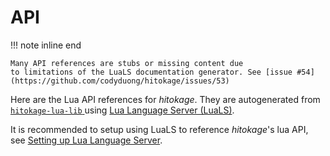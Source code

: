# API

!!! note inline end

    Many API references are stubs or missing content due
    to limitations of the LuaLS documentation generator. See [issue #54](https://github.com/codyduong/hitokage/issues/53)

Here are the Lua API references for _hitokage_. They are autogenerated from [ `hitokage-lua-lib` ](https://github.com/codyduong/hitokage/tree/master/hitokage-lua-lib) using [Lua Language Server (LuaLS)](https://github.com/LuaLS/lua-language-server).

It is recommended to setup using LuaLS to reference _hitokage_'s lua API, see [Setting up Lua Language Server](./setup.html#setting_up_lua_language_server).
